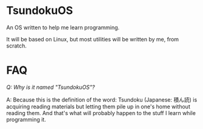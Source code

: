 # TsundokuOS
An OS written to help me learn programming.

It will be based on Linux, but most utilities will be written by me, from scratch.
# FAQ
_Q: Why is it named "TsundokuOS"?_

A: Because this is the definition of the word: Tsundoku (Japanese: 積ん読) is acquiring reading materials but letting them pile up in one's home without reading them.
And that's what will probably happen to the stuff I learn while programming it.
